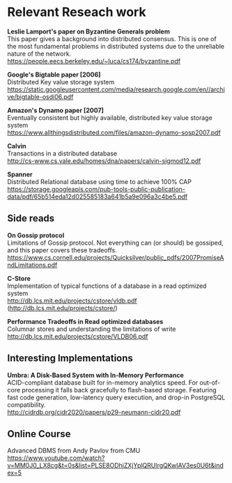 # Relevant Reseach work

**Leslie Lamport's paper on Byzantine Generals problem**\
This paper gives a background into distributed consensus. This is one of the most fundamental problems in distributed systems due to the unreliable nature of the network.\
https://people.eecs.berkeley.edu/~luca/cs174/byzantine.pdf

**Google's Bigtable paper [2006]**\
Distributed Key value storage system\
https://static.googleusercontent.com/media/research.google.com/en//archive/bigtable-osdi06.pdf

**Amazon's Dynamo paper [2007]**\
Eventually consistent but highly available, distributed key value storage system\
https://www.allthingsdistributed.com/files/amazon-dynamo-sosp2007.pdf

**Calvin**\
Transactions in a distributed database\
http://cs-www.cs.yale.edu/homes/dna/papers/calvin-sigmod12.pdf

**Spanner**\
Distributed Relational database using time to achieve 100% CAP\
https://storage.googleapis.com/pub-tools-public-publication-data/pdf/65b514eda12d025585183a641b5a9e096a3c4be5.pdf

## Side reads
**On Gossip protocol**\
Limitations of Gossip protocol. Not everything can (or should) be gossiped, and this paper covers these tradeoffs.\
https://www.cs.cornell.edu/projects/Quicksilver/public_pdfs/2007PromiseAndLimitations.pdf

**C-Store**\
Implementation of typical functions of a database in a read optimized system\
http://db.lcs.mit.edu/projects/cstore/vldb.pdf (http://db.lcs.mit.edu/projects/cstore/)

**Performance Tradeoffs in Read optimized databases**\
Columnar stores and understanding the limitations of write\
http://db.lcs.mit.edu/projects/cstore/VLDB06.pdf

## Interesting Implementations
**Umbra: A Disk-Based System with In-Memory Performance**\
ACID-compliant database built for in-memory analytics speed. For out-of-core processing it falls back gracefully to flash-based storage. Featuring fast code generation, low-latency query execution, and drop-in PostgreSQL compatibility. \
http://cidrdb.org/cidr2020/papers/p29-neumann-cidr20.pdf

## Online Course
Advanced DBMS from Andy Pavlov from CMU\
https://www.youtube.com/watch?v=MM0J0_LX8cg&t=0s&list=PLSE8ODhjZXjYplQRUlrgQKwIAV3es0U6t&index=5
